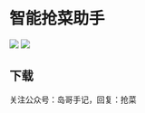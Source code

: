 # 智能抢菜助手

<p>
<img src="https://app.travis-ci.com/logan62334/jarvis-android-agent.svg">
<img src="https://img.shields.io/github/downloads/logan62334/jarvis-android-agent/total">
</p>


## 下载

关注公众号：岛哥手记，回复：抢菜
